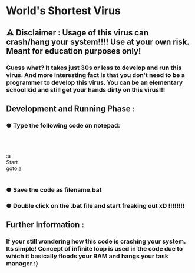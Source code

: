 # World's Shortest Virus

## ⚠ Disclaimer : Usage of this virus can crash/hang your system!!!! Use at your own risk. Meant for education purposes only!

### Guess what? It takes just 30s or less to develop and run this virus. And more interesting fact is that you don't need to be a programmer to develop this virus. You can be an elementary school kid and still get your hands dirty on this virus!!!

## Development and Running Phase : 
### ● Type the following code on notepad:
<br>
<br>

:a <br>
Start <br>
goto a <br><br>

### ● Save the code as filename.bat
### ● Double click on the .bat file and start freaking out xD !!!!!!!!


## Further Information : 
### If your still wondering how this code is crashing your system. Its simple! Concept of infinite loop is used in the code due to which it basically floods your RAM and hangs your task manager :)
